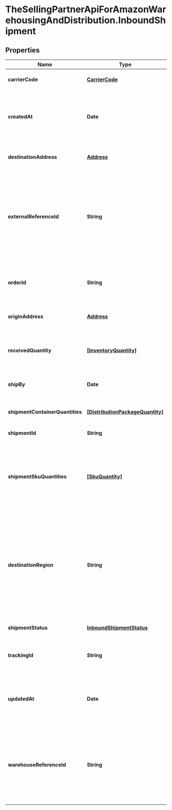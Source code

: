 # TheSellingPartnerApiForAmazonWarehousingAndDistribution.InboundShipment

## Properties
Name | Type | Description | Notes
------------ | ------------- | ------------- | -------------
**carrierCode** | [**CarrierCode**](CarrierCode.md) | The shipment carrier code. | [optional] 
**createdAt** | **Date** | Timestamp when the shipment was created. The date is returned in <a href='https://developer-docs.amazon.com/sp-api/docs/iso-8601'>ISO 8601</a> format. | [optional] 
**destinationAddress** | [**Address**](Address.md) | Destination address for this shipment. | 
**externalReferenceId** | **String** | Client-provided reference ID that can correlate this shipment to client resources. For example, to map this shipment to an internal bookkeeping order record. | [optional] 
**orderId** | **String** | The AWD inbound order ID that this inbound shipment belongs to. | 
**originAddress** | [**Address**](Address.md) | Origin address for this shipment. | 
**receivedQuantity** | [**[InventoryQuantity]**](InventoryQuantity.md) | Quantity received (at the receiving end) as part of this shipment. | [optional] 
**shipBy** | **Date** | Timestamp when the shipment will be shipped. | [optional] 
**shipmentContainerQuantities** | [**[DistributionPackageQuantity]**](DistributionPackageQuantity.md) | Packages that are part of this shipment. | 
**shipmentId** | **String** | Unique shipment ID. | 
**shipmentSkuQuantities** | [**[SkuQuantity]**](SkuQuantity.md) | Quantity details at SKU level for the shipment. This attribute will only appear if the skuQuantities parameter in the request is set to SHOW. | [optional] 
**destinationRegion** | **String** | Assigned region where the order will be shipped. This can differ from what was passed as preference. AWD currently supports following region IDs: [us-west, us-east] | [optional] 
**shipmentStatus** | [**InboundShipmentStatus**](InboundShipmentStatus.md) | Current status of this shipment. | 
**trackingId** | **String** | Carrier-unique tracking ID for this shipment. | [optional] 
**updatedAt** | **Date** | Timestamp when the shipment was updated. The date is returned in <a href='https://developer-docs.amazon.com/sp-api/docs/iso-8601'>ISO 8601</a> format. | [optional] 
**warehouseReferenceId** | **String** | An AWD-provided reference ID that you can use to interact with the warehouse. For example, a carrier appointment booking. | [optional] 


